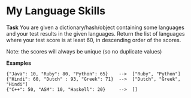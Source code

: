 # My Language Skills

**Task**
You are given a dictionary/hash/object containing some languages and your test results in the given languages. Return the list of languages where your test score is at least 60, in descending order of the scores.

Note: the scores will always be unique (so no duplicate values)

**Examples**
```
{"Java": 10, "Ruby": 80, "Python": 65}    -->  ["Ruby", "Python"]
{"Hindi": 60, "Dutch" : 93, "Greek": 71}  -->  ["Dutch", "Greek", "Hindi"]
{"C++": 50, "ASM": 10, "Haskell": 20}     -->  []
```
